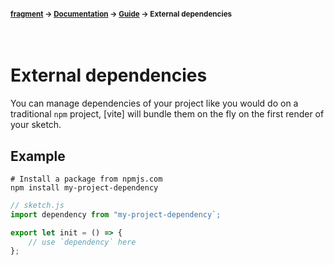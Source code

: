 #### <sup>[fragment](../../README.md) → [Documentation](../README.md) → [Guide](../README.md#guide) → External dependencies</sup>
<br>

# External dependencies

You can manage dependencies of your project like you would do on a traditional `npm` project, [vite] will bundle them on the fly on the first render of your sketch.

## Example 

```
# Install a package from npmjs.com
npm install my-project-dependency
```

```js
// sketch.js
import dependency from "my-project-dependency`;

export let init = () => {
	// use `dependency` here
};
```
